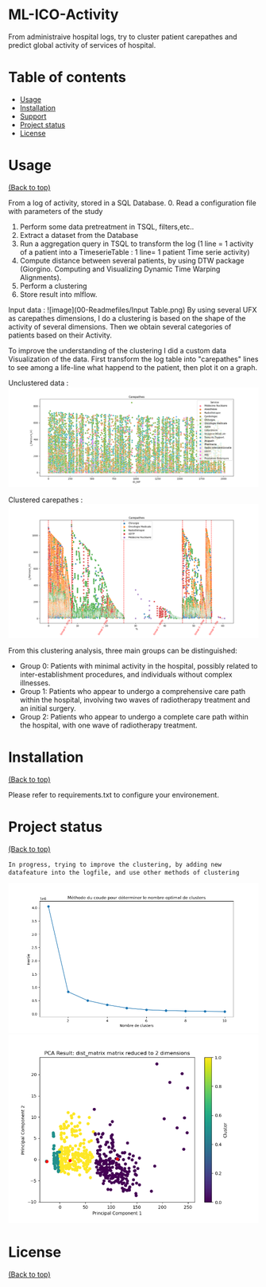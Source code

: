 # ML-ICO-Activity

  From administraive hospital logs, try to cluster patient carepathes and predict global activity of services of hospital.

# Table of contents

- [Usage](#usage)
- [Installation](#installation)
- [Support](#Support)
- [Project status](#Project-status)
- [License](#license)


# Usage

[(Back to top)](#table-of-contents)

From a log of activity, stored in a SQL Database.
0. Read a configuration file with parameters of the study
1. Perform some data pretreatment in TSQL, filters,etc..
2. Extract a dataset from the Database
3. Run a aggregation query in TSQL to transform the log (1 line = 1 activity of a patient into a TimeserieTable : 1 line= 1 patient Time serie activity)
4. Compute distance between several patients, by using DTW package (Giorgino. Computing and Visualizing Dynamic Time Warping Alignments).
5. Perform a clustering
6. Store result into mlflow.

Input data :
![image](00-Readmefiles/Input Table.png)
By using several UFX as carepathes dimensions, I do a clustering is based on the shape of the activity of several dimensions.
Then we obtain several categories of patients based on their Activity.

To improve the understanding of the clustering I did a custom data Visualization of the data.
First transform the log table into "carepathes" lines to see among a life-line what happend to the patient, then plot it on a graph.

Unclustered data :
![image](00-Readmefiles/Actes_total.png)

Clustered carepathes :
![image](00-Readmefiles/Mlflow_Exp_NIP_Cl_P1_CPP.png)

From this clustering analysis, three main groups can be distinguished:

- Group 0: Patients with minimal activity in the hospital, possibly related to inter-establishment procedures, and individuals without complex illnesses.
- Group 1: Patients who appear to undergo a comprehensive care path within the hospital, involving two waves of radiotherapy treatment and an initial surgery.
- Group 2: Patients who appear to undergo a complete care path within the hospital, with one wave of radiotherapy treatment.



# Installation

[(Back to top)](#table-of-contents)
  
  Please refer to requirements.txt to configure your environement.

# Project status

[(Back to top)](#table-of-contents)

    In progress, trying to improve the clustering, by adding new datafeature into the logfile, and use other methods of clustering
![image](00-Readmefiles/Cl_P_curve.png)	
![image](00-Readmefiles/Cl_P_PCA.png)	
	
# License

[(Back to top)](#table-of-contents)
	
